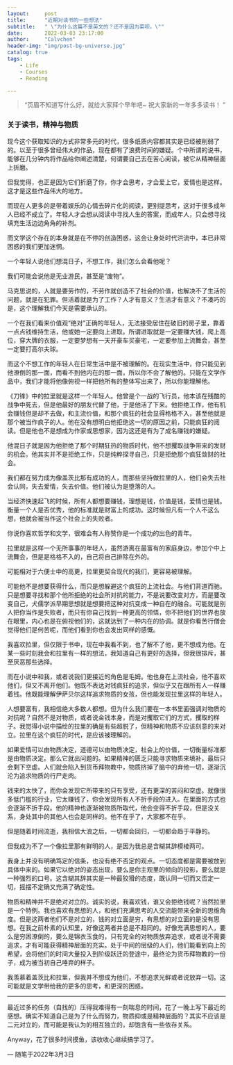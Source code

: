 ```yaml
---
layout:     post
title:      "近期对读书的一些想法"
subtitle:   " \"为什么这篇不是英文的？还不是因为菜呗。\""
date:       2022-03-03 23:17:00
author:     "Calvchen"
header-img: "img/post-bg-universe.jpg"
catalog: true
tags:
    - Life
    - Courses
    - Reading

---
```


> “页眉不知道写什么好，就给大家拜个早年吧~ 祝大家新的一年多多读书！ ”

### 关于读书，精神与物质

现今这个获取知识的方式非常多元的时代，很多纸质内容都其实是已经被削弱了的。以至于很多曾经伟大的作品，现在都有了浪费时间的嫌疑。个中所谓的说书，能够在几分钟内将作品给你阐述清楚，何谓要自己去在苦心阅读，被它从精神层面上折磨。

但我觉得，也正是因为它们折磨了你，你才会思考，才会爱上它，爱情也是这样。这才是这些作品伟大的地方。

而现在人更多的是带着娱乐的心情去碎片化的阅读，更别提思考，这对于很多成年人已经不成立了。年轻人才会想从阅读中寻找人生的答案，而成年人，只会想寻找填充生活边边角角的补剂。



而文学这个存在的本身就是在不停的创造困惑，这会让身处时代洪流中，本已非常困惑的我们更加迷惘。



一个年轻人说他们想混日子，不想工作，我们怎么会看他呢？

我们可能会说他是无业游民，甚至是“废物”。

马克思说的，人就是要劳作的，不劳作就创造不了社会的价值，也解决不了生活的问题，就是在犯罪。但活着就是为了工作？人才有意义？生活才有意义？不凑巧的是，这个理解我们今天是需要承认的。

一个在我们看来价值观“绝对”正确的年轻人，无法接受居住在破旧的房子里，靠着一点点钱维持生活，他或她一定要向上进取。所谓进取就是一定要赚大钱，爬上高位，穿大牌的衣服，一定要梦想有一天开豪车买豪宅，一定要参加上流舞会，甚至一定要打高尔夫球。



而这个不想工作的年轻人在日常生活中是不被理解的。在现实生活中，你只能见到他潦倒的那一面，而看不到他内在的那一面，所以你不会了解他的。只能在文学作品中，我们才能将他像俯视一样把他所有的整体写出来了，所以你能理解他。

《刀锋》中的拉里就是这样一个年轻人。他曾是个一战的飞行员，他本该在残酷的战争中死去，但是他最好的朋友代替了他，于是他活了下来。他拒绝工作，他有机会赚钱但是却不去做，和主流价值，和那个疯狂的社会显得格格不入，甚至他就是那个被当作疯子的人。他在没有想明白他拒绝这一切的原因之前，只能疯狂的阅读。但是他也不是想成为作家或思想家，因为这还是有为了成名赚钱的嫌疑。

他混日子就是因为他拒绝了那个时期狂热的物质时代，他不想攫取战争带来的发财的机会。他其实并不是拒绝工作，只是纯粹探寻自己，只是拒绝那个疯狂敛财的社会。



我们都在努力成为像盖茨比那有成功的人，而那些坚持做拉里的人，他们会失去社会认同，失去爱情，失去价值。他们被认为是堕落的人。

当经济快速起飞的时候，所有人都想要赚钱，理想是钱，价值是钱，爱情也是钱。衡量一个人是否优秀，他的标准就是财富上的成功。这时候但凡有一个人不这么想，他就会被当作这个社会上的失败者。

你说你喜欢哲学和文学，很难会有人称赞你是一个成功的出色的青年。



拉里就是这样一个无所事事的年轻人，虽然游离在最富有的家庭身边，参加个中上流舞会，但是是格格不入的，自己将自己排除在外的。



可能相对于六便士中的高更，拉里更契合现代的我们，更容易被理解。



可能他不是想要获得什么，而只是想躲避这个疯狂的上流社会。与他们背道而驰。只是想要寻找和那个他所拒绝的社会所对抗的能力，不是说要改变对方，而是要改变自己，犬儒学派早期思想就是想要把这种对抗变成一种自在的融合。可能就是别人把你当作是失败者，而只有你自己找到一种更高的领悟，你不把他们的世界也放在眼里，内心也是在俯视他们的，这就达到了一种内在的协调。就是你看苦行僧会觉得他们是何苦呢，而他们看到你也会发出同样的感慨。



我喜欢拉里，但仅限于书中，现在中我看不到，也了解不了他，更不想成为他。在某一些时刻我会和拉里有一样的想法，我知道自己有更好的选择，但我很排斥，甚至厌恶那些选择。



而在小说中和我，或者说我们更接近的角色是毛姆。他也身在上流社会，他不喜欢他们，但又不离开他们。他既不表达对钱疯狂的追求，但似乎又在跟所有人一样赚着钱。他既能理解伊萨贝尔这样追求物质的女孩，但也能发现拉里这样的年轻人。



人想要富有，我相信绝大多数人都想。但为什么我们要在一本书里面强调对物质的对抗呢？自然不是对物质，或者说金钱本身，而是对攫取它们的方式，攫取的样子。我觉得小说中描绘的拉里的确是有些超脱了，但精神和物质不应该刻意的来对立。拉里在这个疯狂的时代，是应该被理解的。



如果爱情可以由物质决定，道德可以由物质决定，社会上的价值，一切衡量标准都是由物质决定。那么它就出问题的。如果精神的匮乏只能寻求物质来填补，最后只会剩下空虚。人们就会陷入到货币拜物教中，物质挤掉了脑中的弃他一切，逐渐沉沦为追求物质的行尸走肉。



钱来的太快了，而你会发现它所带来的只有享受，还有更深的苦闷和空虚。就像很多低门槛的行业，它太赚钱了，你会发现所有人不折手段的进入。在里面的方式也会逐渐不折手段。他的精神也逐渐被物质所取代，他会变得不折手段，但是没关系，身处其中的其他人也会是同样的。他不在乎了，大家都不在乎。



但是随着时间流逝，我相信大浪之后，一切都会回归，一切都会趋于平静的。



但我成为不了一个像拉里那有鲜明的人，是因为我总是含糊其辞模棱两可。

我身上并没有明确笃定的信条，也没有绝不否定的观点。一切态度都是需要被放到具体中来的。如果它以绝对的姿态出现，要么是你主观里的倾向的投影，要么就是一种强烈的口号。这含糊其辞其实是一种最狡猾的态度，既认同一切而又否定一切，摇摆不定确又充满了确定性。



物质和精神并不是绝对对立的。诚实的说，我喜欢钱，谁又会拒绝钱呢？当然拉里是一个特例。我也喜欢有思想的人，和他们充满思考的人交流能带来全新的思维角度。但是这两者他们不是对立的，钱的对立面是穷，有思想的对立面的是没有思想。在我之前朴素的认知里，好像这两者并总是不趋同的。好像充满思想的人，要么是穷困潦倒的，要么是锦衣玉食的，只有完全的对物质放弃追求，或者说不需要追求，才有可能获得精神层面的充实。处于中间的层级的人们，他们能看到向上的希望，会将他们的时间大量投入到阶级跃迁的登途中，最终沦为货币拜物教的一份子，成为被当初自己唾弃的样子。



我羡慕着盖茨比和拉里，但我并不想成为他们，不想追求光鲜或者说放弃一切。这可能就是文学带给我的更多的思考，和更深的困惑。

---

最近过多的任务（自找的）压得我难得有一刻喘息的时间，花了一晚上写下最近的感想。确实不知道自己是为了什么而努力，物质抑或是精神层面的？其实不应该是二元对立的，而可能是我认为的相互独立的，却饱含有一些依存关系。

Anyway，花了很多时间摸鱼，该收收心继续搞学习了。

— 随笔于2022年3月3日